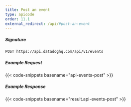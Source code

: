 ```yaml
---
title: Post an event
type: apicode
order: 11.1
external_redirect: /api/#post-an-event
---
```


##### Signature
`POST https://api.datadoghq.com/api/v1/events`
##### Example Request
{{< code-snippets basename="api-events-post" >}}
##### Example Response
{{< code-snippets basename="result.api-events-post" >}}